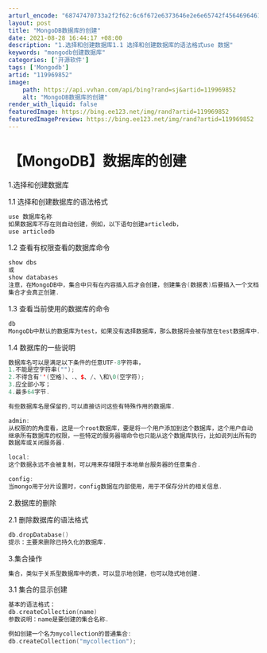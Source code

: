 ```yaml
---
arturl_encode: "68747470733a2f2f62:6c6f672e6373646e2e6e65742f45646964617567687465722f:61727469636c652f64657461696c732f313139393639383532"
layout: post
title: "MongoDB数据库的创建"
date: 2021-08-28 16:44:17 +08:00
description: "1.选择和创建数据库1.1 选择和创建数据库的语法格式use 数据"
keywords: "mongodb创建数据库"
categories: ['开源软件']
tags: ['Mongodb']
artid: "119969852"
image:
    path: https://api.vvhan.com/api/bing?rand=sj&artid=119969852
    alt: "MongoDB数据库的创建"
render_with_liquid: false
featuredImage: https://bing.ee123.net/img/rand?artid=119969852
featuredImagePreview: https://bing.ee123.net/img/rand?artid=119969852
---
```


# 【MongoDB】数据库的创建

1.选择和创建数据库

1.1 选择和创建数据库的语法格式

```cpp
use 数据库名称
如果数据库不存在则自动创建，例如，以下语句创建articledb，
use articledb
```

1.2 查看有权限查看的数据库命令

```cpp
show dbs
或
show databases
注意，在MongoDB中，集合中只有在内容插入后才会创建，创建集合(数据表)后要插入一个文档(记录)，
集合才会真正创建.
```

1.3 查看当前使用的数据库的命令

```cpp
db
MongoDb中默认的数据库为test，如果没有选择数据库，那么数据将会被存放在test数据库中.
```

1.4 数据库的一些说明

```cpp
数据库名可以是满足以下条件的任意UTF-8字符串，
1.不能是空字符串("");
2.不得含有''(空格)、.、$、/、\和\0(空字符);
3.应全部小写；
4.最多64字节.

有些数据库名是保留的,可以直接访问这些有特殊作用的数据库.

admin:
从权限的的角度看，这是一个root数据库，要是将一个用户添加到这个数据库，这个用户自动
继承所有数据库的权限，一些特定的服务器端命令也只能从这个数据库执行，比如说列出所有的
数据库或关闭服务器.

local:
这个数据永远不会被复制，可以用来存储限于本地单台服务器的任意集合.

config:
当mongo用于分片设置时，config数据在内部使用，用于不保存分片的相关信息.
```

2.数据库的删除

2.1 删除数据库的语法格式

```cpp
db.dropDatabase()
提示：主要来删除已持久化的数据库.

```

3.集合操作

```cpp
集合，类似于关系型数据库中的表，可以显示地创建，也可以隐式地创建.
```

3.1 集合的显示创建

```cpp
基本的语法格式：
db.createCollection(name)
参数说明：name是要创建的集合名称.

例如创建一个名为mycollection的普通集合:
db.createCollection("mycollection");

```